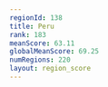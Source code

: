 ```yaml
---
regionId: 138
title: Peru
rank: 183
meanScore: 63.11
globalMeanScore: 69.25
numRegions: 220
layout: region_score
---
```

